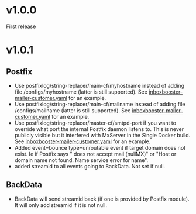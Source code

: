# v1.0.0
First release

# v1.0.1

## Postfix
* Use postfixlog/string-replacer/main-cf/myhostname instead of adding file
  /configs/myhostname (latter is still supported).
  See 
  [inboxbooster-mailer-customer.yaml](inboxbooster-mailer-customer.yaml.example)
  for an example.
* Use postfixlog/string-replacer/main-cf/mailname instead of adding file
  /configs/mailname (latter is still supported).
  See 
  [inboxbooster-mailer-customer.yaml](inboxbooster-mailer-customer.yaml.example)
  for an example.
* Use postfixlog/string-replacer/master-cf/smtpd-port if you want to 
  override what port the internal Postfix daemon listens to. This is
  never publicly visible but it interfered with MxServer in the Single Docker
  build.
  See 
  [inboxbooster-mailer-customer.yaml](inboxbooster-mailer-customer.yaml.example)
  for an example.
* Added event=bounce type=unroutable event if target domain does not exist. Ie if Postfix
  says " does not accept mail (nullMX)" or
  "Host or domain name not found. Name service error for name".
* added streamid to all events going to BackData. Not set if null.

## BackData
* BackData will send streamid back (if one is provided by Postfix module).
  It will only add streamid if it is not null.
